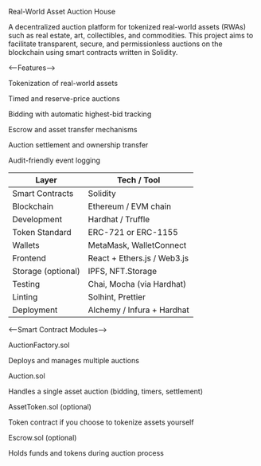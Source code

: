 Real-World Asset Auction House

A decentralized auction platform for tokenized real-world assets (RWAs) such as real estate, art, collectibles, and commodities. This project aims to facilitate transparent, secure, and permissionless auctions on the blockchain using smart contracts written in Solidity.

<--Features-->

Tokenization of real-world assets

Timed and reserve-price auctions

Bidding with automatic highest-bid tracking

Escrow and asset transfer mechanisms

Auction settlement and ownership transfer

Audit-friendly event logging

| Layer              | Tech / Tool                 |
| ------------------ | --------------------------- |
| Smart Contracts    | Solidity                    |
| Blockchain         | Ethereum / EVM chain        | 
| Development        | Hardhat / Truffle           | 
| Token Standard     | ERC-721 or ERC-1155         |
| Wallets            | MetaMask, WalletConnect     |
| Frontend           | React + Ethers.js / Web3.js |
| Storage (optional) | IPFS, NFT.Storage           |
| Testing            | Chai, Mocha (via Hardhat)   |
| Linting            | Solhint, Prettier           |
| Deployment         | Alchemy / Infura + Hardhat  |

<--Smart Contract Modules-->

AuctionFactory.sol

Deploys and manages multiple auctions

Auction.sol

Handles a single asset auction (bidding, timers, settlement)

AssetToken.sol (optional)

Token contract if you choose to tokenize assets yourself

Escrow.sol (optional)

Holds funds and tokens during auction process

